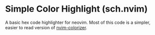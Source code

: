# Simple Color Highlight (sch.nvim)

A basic hex code highlighter for neovim. Most of this code is a simpler, easier to read version of [nvim-colorizer](https://github.com/norcalli/nvim-colorizer.lua).


